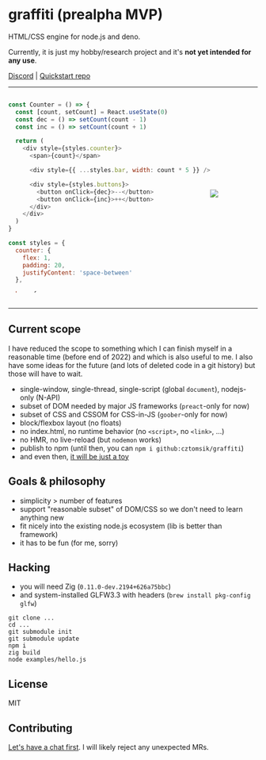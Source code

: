 # graffiti (prealpha MVP)
HTML/CSS engine for node.js and deno.

Currently, it is just my hobby/research project and it's **not yet intended for any use**.

[Discord](https://discord.gg/zQwyzFb)
| [Quickstart repo](https://github.com/cztomsik/hello-graffiti/)

---

<div style="display: flex; align-items: center">
<div style="max-height: 400px; overflow-y: scroll">

```javascript
const Counter = () => {
  const [count, setCount] = React.useState(0)
  const dec = () => setCount(count - 1)
  const inc = () => setCount(count + 1)

  return (
    <div style={styles.counter}>
      <span>{count}</span>

      <div style={{ ...styles.bar, width: count * 5 }} />

      <div style={styles.buttons}>
        <button onClick={dec}>--</button>
        <button onClick={inc}>++</button>
      </div>
    </div>
  )
}

const styles = {
  counter: {
    flex: 1,
    padding: 20,
    justifyContent: 'space-between'
  },

  bar: {
    backgroundColor: '#ff0000',
    height: 20
  },

  buttons: {
    flexDirection: 'row',
    justifyContent: 'space-between'
  }
}
```
</div>
<img src="https://github.com/cztomsik/graffiti/raw/936b6e4bb5a51e138910a9315ecb91332012afb0/docs/images/counter.gif" />
</div>
<br>

---

## Current scope
I have reduced the scope to something which I can finish myself in a reasonable time (before end of 2022) and which is also useful to me. I also have some ideas for the future (and lots of deleted code in a git history) but those will have to wait.

- single-window, single-thread, single-script (global `document`), nodejs-only (N-API)
- subset of DOM needed by major JS frameworks (`preact`-only for now)
- subset of CSS and CSSOM for CSS-in-JS (`goober`-only for now)
- block/flexbox layout (no floats)
- no index.html, no runtime behavior (no `<script>`, no `<link>`, ...)
- no HMR, no live-reload (but `nodemon` works)
- publish to npm (until then, you can `npm i github:cztomsik/graffiti`)
- and even then, [it will be just a toy](https://www.cmyr.net/blog/gui-framework-ingredients.html)

## Goals & philosophy
- simplicity > number of features
- support "reasonable subset" of DOM/CSS so we don't need to learn anything new
- fit nicely into the existing node.js ecosystem (lib is better than framework)
- it has to be fun (for me, sorry)

## Hacking
- you will need Zig (`0.11.0-dev.2194+626a75bbc`)
- and system-installed GLFW3.3 with headers (`brew install pkg-config glfw`)

```
git clone ...
cd ...
git submodule init
git submodule update
npm i
zig build
node examples/hello.js
```

## License
MIT

## Contributing
[Let's have a chat first](https://discord.gg/zQwyzFb). I will likely reject any unexpected MRs.

